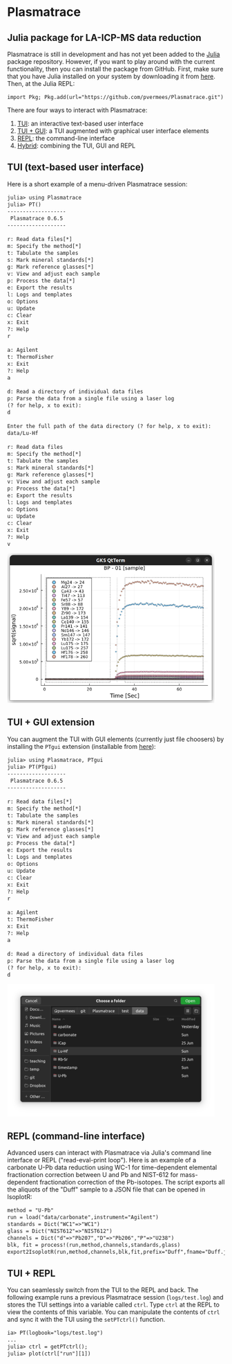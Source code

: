 # Plasmatrace

## Julia package for LA-ICP-MS data reduction

Plasmatrace is still in development and has not yet been added to the
[Julia](https://julialang.org/) package repository. However, if you
want to play around with the current functionality, then you can
install the package from GitHub. First, make sure that you have Julia
installed on your system by downloading it from
[here](https://julialang.org/downloads/#current_stable_release). Then,
at the Julia REPL:

```
import Pkg; Pkg.add(url="https://github.com/pvermees/Plasmatrace.git")
```

There are four ways to interact with Plasmatrace:

1. [TUI](#1-tui-text-based-user-interface): an interactive text-based user interface
2. [TUI + GUI](#2-tui-gui-extension): a TUI augmented with graphical user interface elements
3. [REPL](#3-repl-command-line-interface): the command-line interface
4. [Hybrid](#4-tui-repl): combining the TUI, GUI and REPL

## TUI (text-based user interface)

Here is a short example of a menu-driven Plasmatrace session:

```
julia> using Plasmatrace
julia> PT()
-------------------
 Plasmatrace 0.6.5
-------------------

r: Read data files[*]
m: Specify the method[*]
t: Tabulate the samples
s: Mark mineral standards[*]
g: Mark reference glasses[*]
v: View and adjust each sample
p: Process the data[*]
e: Export the results
l: Logs and templates
o: Options
u: Update
c: Clear
x: Exit
?: Help
r

a: Agilent
t: ThermoFisher
x: Exit
?: Help
a

d: Read a directory of individual data files
p: Parse the data from a single file using a laser log
(? for help, x to exit):
d

Enter the full path of the data directory (? for help, x to exit):
data/Lu-Hf

r: Read data files
m: Specify the method[*]
t: Tabulate the samples
s: Mark mineral standards[*]
g: Mark reference glasses[*]
v: View and adjust each sample
p: Process the data[*]
e: Export the results
l: Logs and templates
o: Options
u: Update
c: Clear
x: Exit
?: Help
v
```

<img src="./img/plot.png" width="480px">

## TUI + GUI extension

You can augment the TUI with GUI elements (currently just file choosers) by installing the
`PTgui` extension (installable from [here](https://github.com/pvermees/PTgui)):

```
julia> using Plasmatrace, PTgui
julia> PT(PTgui)
-------------------
 Plasmatrace 0.6.5
-------------------

r: Read data files[*]
m: Specify the method[*]
t: Tabulate the samples
s: Mark mineral standards[*]
g: Mark reference glasses[*]
v: View and adjust each sample
p: Process the data[*]
e: Export the results
l: Logs and templates
o: Options
u: Update
c: Clear
x: Exit
?: Help
r

a: Agilent
t: ThermoFisher
x: Exit
?: Help
a

d: Read a directory of individual data files
p: Parse the data from a single file using a laser log
(? for help, x to exit):
d
```

<img src="./img/dialog.png" width="480px">

## REPL (command-line interface)

Advanced users can interact with Plasmatrace via Julia's command line
interface or REPL ("read-eval-print loop"). Here is an example of a
carbonate U-Pb data reduction using WC-1 for time-dependent elemental
fractionation correction between U and Pb and NIST-612 for
mass-dependent fractionation correction of the Pb-isotopes. The script
exports all the aliquots of the "Duff" sample to a JSON file that can
be opened in IsoplotR:

```
method = "U-Pb"
run = load("data/carbonate",instrument="Agilent")
standards = Dict("WC1"=>"WC1")
glass = Dict("NIST612"=>"NIST612")
channels = Dict("d"=>"Pb207","D"=>"Pb206","P"=>"U238")
blk, fit = process!(run,method,channels,standards,glass)
export2IsoplotR(run,method,channels,blk,fit,prefix="Duff",fname="Duff.json")
```

## TUI + REPL

You can seamlessly switch from the TUI to the REPL and back. The
following example runs a previous Plasmatrace session
(`logs/test.log`) and stores the TUI settings into a variable called
`ctrl`. Type `ctrl` at the REPL to view the contents of this
variable. You can manipulate the contents of `ctrl` and sync it with
the TUI using the `setPTctrl()` function.

```
ia> PT(logbook="logs/test.log")
...
julia> ctrl = getPTctrl();
julia> plot(ctrl["run"][1])
```